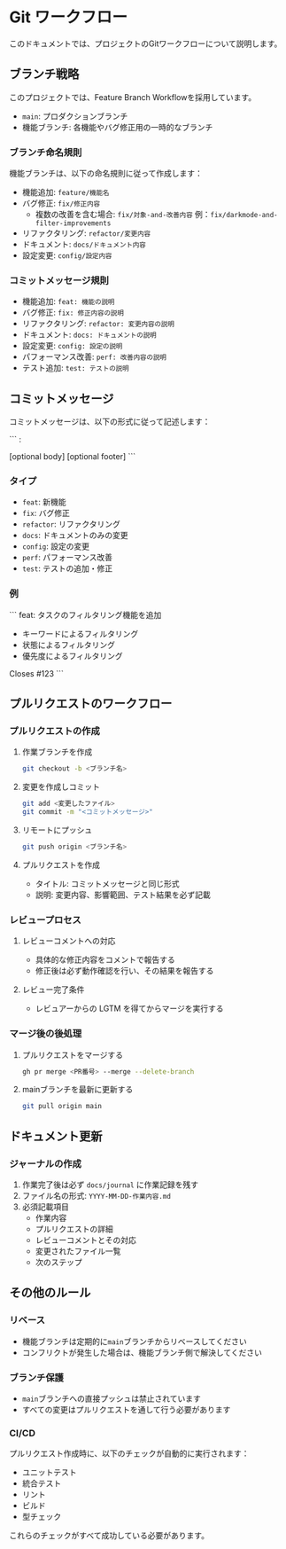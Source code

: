 # Git ワークフロー

このドキュメントでは、プロジェクトのGitワークフローについて説明します。

## ブランチ戦略

このプロジェクトでは、Feature Branch Workflowを採用しています。

- `main`: プロダクションブランチ
- 機能ブランチ: 各機能やバグ修正用の一時的なブランチ

### ブランチ命名規則

機能ブランチは、以下の命名規則に従って作成します：

- 機能追加: `feature/機能名`
- バグ修正: `fix/修正内容`
  - 複数の改善を含む場合: `fix/対象-and-改善内容`
    例：`fix/darkmode-and-filter-improvements`
- リファクタリング: `refactor/変更内容`
- ドキュメント: `docs/ドキュメント内容`
- 設定変更: `config/設定内容`

### コミットメッセージ規則
- 機能追加: `feat: 機能の説明`
- バグ修正: `fix: 修正内容の説明`
- リファクタリング: `refactor: 変更内容の説明`
- ドキュメント: `docs: ドキュメントの説明`
- 設定変更: `config: 設定の説明`
- パフォーマンス改善: `perf: 改善内容の説明`
- テスト追加: `test: テストの説明`

## コミットメッセージ

コミットメッセージは、以下の形式に従って記述します：

\`\`\`
<type>: <description>

[optional body]
[optional footer]
\`\`\`

### タイプ

- `feat`: 新機能
- `fix`: バグ修正
- `refactor`: リファクタリング
- `docs`: ドキュメントのみの変更
- `config`: 設定の変更
- `perf`: パフォーマンス改善
- `test`: テストの追加・修正

### 例

\`\`\`
feat: タスクのフィルタリング機能を追加

- キーワードによるフィルタリング
- 状態によるフィルタリング
- 優先度によるフィルタリング

Closes #123
\`\`\`

## プルリクエストのワークフロー

### プルリクエストの作成
1. 作業ブランチを作成
   ```bash
   git checkout -b <ブランチ名>
   ```

2. 変更を作成しコミット
   ```bash
   git add <変更したファイル>
   git commit -m "<コミットメッセージ>"
   ```

3. リモートにプッシュ
   ```bash
   git push origin <ブランチ名>
   ```

4. プルリクエストを作成
   - タイトル: コミットメッセージと同じ形式
   - 説明: 変更内容、影響範囲、テスト結果を必ず記載

### レビュープロセス
1. レビューコメントへの対応
   - 具体的な修正内容をコメントで報告する
   - 修正後は必ず動作確認を行い、その結果を報告する

2. レビュー完了条件
   - レビュアーからの LGTM を得てからマージを実行する

### マージ後の後処理
1. プルリクエストをマージする
   ```bash
   gh pr merge <PR番号> --merge --delete-branch
   ```

2. mainブランチを最新に更新する
   ```bash
   git pull origin main
   ```

## ドキュメント更新

### ジャーナルの作成
1. 作業完了後は必ず `docs/journal` に作業記録を残す
2. ファイル名の形式: `YYYY-MM-DD-作業内容.md`
3. 必須記載項目
   - 作業内容
   - プルリクエストの詳細
   - レビューコメントとその対応
   - 変更されたファイル一覧
   - 次のステップ

## その他のルール

### リベース

- 機能ブランチは定期的に`main`ブランチからリベースしてください
- コンフリクトが発生した場合は、機能ブランチ側で解決してください

### ブランチ保護

- `main`ブランチへの直接プッシュは禁止されています
- すべての変更はプルリクエストを通して行う必要があります

### CI/CD

プルリクエスト作成時に、以下のチェックが自動的に実行されます：

- ユニットテスト
- 統合テスト
- リント
- ビルド
- 型チェック

これらのチェックがすべて成功している必要があります。 